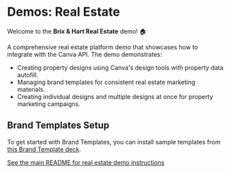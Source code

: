 # Demos: Real Estate

Welcome to the **Brix & Hart Real Estate** demo! 🏠

A comprehensive real estate platform demo that showcases how to integrate with the Canva API. The demo demonstrates:

- Creating property designs using Canva's design tools with property data autofill.
- Managing brand templates for consistent real estate marketing materials.
- Creating individual designs and multiple designs at once for property marketing campaigns.

## Brand Templates Setup

To get started with Brand Templates, you can install sample templates from [this Brand Template deck](https://www.canva.com/design/DAGGkcb61HQ/OJhMIQrmz2daIoxo8u3T2g/view).

[See the main README for real estate demo instructions](../../README.md#demos-real-estate)
